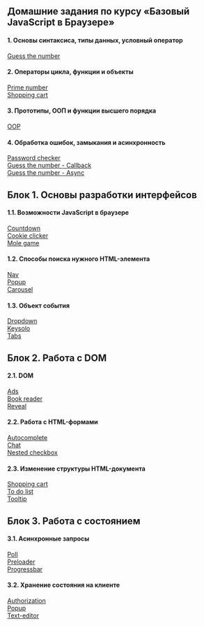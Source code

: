 ## Домашние задания по курсу «Базовый JavaScript в Браузере»

#### 1. Основы синтаксиса, типы данных, условный оператор
[Guess the number](https://github.com/AnastasiaLunina/JavaScript_Practice/tree/main/01.%20Guess%20the%20number)  

#### 2. Операторы цикла, функции и объекты
[Prime number](https://github.com/AnastasiaLunina/JavaScript_Practice/tree/main/02.%20Prime%20number_Shopping%20cart/2.1%20Prime%20number)  
[Shopping cart](https://github.com/AnastasiaLunina/JavaScript_Practice/tree/main/02.%20Prime%20number_Shopping%20cart/2.2%20Shopping%20cart) 

#### 3. Прототипы, ООП и функции высшего порядка
[OOP](https://github.com/AnastasiaLunina/JavaScript_Practice/tree/main/03.%20OOP)  

#### 4. Обработка ошибок, замыкания и асинхронность
[Password checker](https://github.com/AnastasiaLunina/JavaScript_Practice/tree/main/04.%20Check%20pass_Guess%20number/1.%20Password%20Checker)  
[Guess the number - Callback](https://github.com/AnastasiaLunina/JavaScript_Practice/tree/main/04.%20Check%20pass_Guess%20number/2.%20Guess%20the%20number%20-%20Callback)  
[Guess the number - Async](https://github.com/AnastasiaLunina/JavaScript_Practice/tree/main/04.%20Check%20pass_Guess%20number/3.%20Guess%20the%20number%20-%20Async)  

## Блок 1. Основы разработки интерфейсов

#### 1.1. Возможности JavaScript в браузере
[Countdown](https://github.com/AnastasiaLunina/JavaScript_Practice/tree/main/05.%20Countdown)  
[Cookie clicker](https://github.com/AnastasiaLunina/JavaScript_Practice/tree/main/06.%20Cookie-clicker)  
[Mole game](https://github.com/AnastasiaLunina/JavaScript_Practice/tree/main/07.%20Mole-game)  

#### 1.2. Способы поиска нужного HTML-элемента
[Nav](https://github.com/AnastasiaLunina/JavaScript_Practice/tree/main/08.%20Nav)<br>
[Popup](https://github.com/AnastasiaLunina/JavaScript_Practice/tree/main/09.%20Popup)<br>
[Carousel](https://github.com/AnastasiaLunina/JavaScript_Practice/tree/main/10.%20Carousel)

#### 1.3. Объект события
[Dropdown](https://github.com/AnastasiaLunina/JavaScript_Practice/tree/main/11.%20Dropdown)<br>
[Keysolo](https://github.com/AnastasiaLunina/JavaScript_Practice/tree/main/12.%20Keysolo)<br>
[Tabs](https://github.com/AnastasiaLunina/JavaScript_Practice/tree/main/13.%20Tabs)

## Блок 2. Работа с DOM

#### 2.1. DOM
[Ads](https://github.com/AnastasiaLunina/JavaScript_Practice/tree/main/14.%20Ads)<br>
[Book reader](https://github.com/AnastasiaLunina/JavaScript_Practice/tree/main/15.%20Book-reader)<br>
[Reveal](https://github.com/AnastasiaLunina/JavaScript_Practice/tree/main/16.%20Reveal)

#### 2.2. Работа с HTML-формами
[Autocomplete](https://github.com/AnastasiaLunina/JavaScript_Practice/tree/main/17.%20Autocomplete)<br>
[Chat](https://github.com/AnastasiaLunina/JavaScript_Practice/tree/main/18.%20Chat)<br>
[Nested checkbox](https://github.com/AnastasiaLunina/JavaScript_Practice/tree/main/19.%20Interests)

#### 2.3. Изменение структуры HTML-документа
[Shopping cart](https://github.com/AnastasiaLunina/JavaScript_Practice/tree/main/20.%20Cart)<br>
[To do list](https://github.com/AnastasiaLunina/JavaScript_Practice/tree/main/21.%20Todo)<br>
[Tooltip](https://github.com/AnastasiaLunina/JavaScript_Practice/tree/main/22.%20Tooltip)

## Блок 3. Работа с состоянием

#### 3.1. Асинхронные запросы
[Poll](https://github.com/AnastasiaLunina/JavaScript_Practice/tree/main/23.%20Poll)<br>
[Preloader](https://github.com/AnastasiaLunina/JavaScript_Practice/tree/main/24.%20Preloader)<br>
[Progressbar](https://github.com/AnastasiaLunina/JavaScript_Practice/tree/main/25.%20Progressbar)

#### 3.2. Хранение состояния на клиенте
[Authorization](https://github.com/AnastasiaLunina/JavaScript_Practice/tree/main/26.%20Auth)<br>
[Popup](https://github.com/AnastasiaLunina/JavaScript_Practice/tree/main/27.%20Popup)<br>
[Text-editor](https://github.com/AnastasiaLunina/JavaScript_Practice/tree/main/28.%20Text-editor)